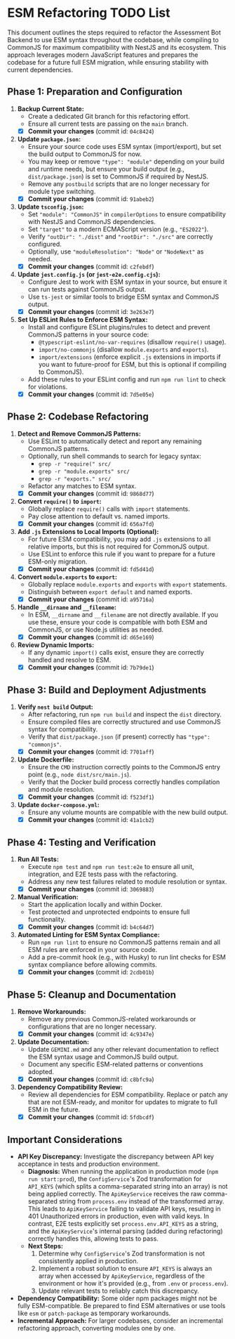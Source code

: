 # ESM Refactoring TODO List

This document outlines the steps required to refactor the Assessment Bot Backend to use ESM syntax throughout the codebase, while compiling to CommonJS for maximum compatibility with NestJS and its ecosystem. This approach leverages modern JavaScript features and prepares the codebase for a future full ESM migration, while ensuring stability with current dependencies.

## Phase 1: Preparation and Configuration

1. **Backup Current State:**
   - Create a dedicated Git branch for this refactoring effort.
   - Ensure all current tests are passing on the `main` branch.
   - [x] **Commit your changes** (commit id: `04c8424`)

2. **Update `package.json`:**
   - Ensure your source code uses ESM syntax (import/export), but set the build output to CommonJS for now.
   - You may keep or remove `"type": "module"` depending on your build and runtime needs, but ensure your build output (e.g., `dist/package.json`) is set to CommonJS if required by NestJS.
   - Remove any `postbuild` scripts that are no longer necessary for module type switching.
   - [x] **Commit your changes** (commit id: `91abeb2`)

3. **Update `tsconfig.json`:**
   - Set `"module": "CommonJS"` in `compilerOptions` to ensure compatibility with NestJS and CommonJS dependencies.
   - Set `"target"` to a modern ECMAScript version (e.g., `"ES2022"`).
   - Verify `"outDir": "./dist"` and `"rootDir": "./src"` are correctly configured.
   - Optionally, use `"moduleResolution": "Node"` or `"NodeNext"` as needed.
   - [x] **Commit your changes** (commit id: `c2febdf`)

4. **Update `jest.config.js` (or `jest-e2e.config.cjs`):**
   - Configure Jest to work with ESM syntax in your source, but ensure it can run tests against CommonJS output.
   - Use `ts-jest` or similar tools to bridge ESM syntax and CommonJS output.
   - [x] **Commit your changes** (commit id: `3e263e7`)

5. **Set Up ESLint Rules to Enforce ESM Syntax:**
   - Install and configure ESLint plugins/rules to detect and prevent CommonJS patterns in your source code:
     - `@typescript-eslint/no-var-requires` (disallow `require()` usage).
     - `import/no-commonjs` (disallow `module.exports` and `exports`).
     - `import/extensions` (enforce explicit `.js` extensions in imports if you want to future-proof for ESM, but this is optional if compiling to CommonJS).
   - Add these rules to your ESLint config and run `npm run lint` to check for violations.
   - [x] **Commit your changes** (commit id: `7d5e05e`)

## Phase 2: Codebase Refactoring

1. **Detect and Remove CommonJS Patterns:**
   - Use ESLint to automatically detect and report any remaining CommonJS patterns.
   - Optionally, run shell commands to search for legacy syntax:
     - `grep -r "require(" src/`
     - `grep -r "module.exports" src/`
     - `grep -r "exports." src/`
   - Refactor any matches to ESM syntax.
   - [x] **Commit your changes** (commit id: `9868d77`)

2. **Convert `require()` to `import`:**
   - Globally replace `require()` calls with `import` statements.
   - Pay close attention to default vs. named imports.
   - [x] **Commit your changes** (commit id: `656a7fd`)

3. **Add `.js` Extensions to Local Imports (Optional):**
   - For future ESM compatibility, you may add `.js` extensions to all relative imports, but this is not required for CommonJS output.
   - Use ESLint to enforce this rule if you want to prepare for a future ESM-only migration.
   - [x] **Commit your changes** (commit id: `fd5d41d`)

4. **Convert `module.exports` to `export`:**
   - Globally replace `module.exports` and `exports` with `export` statements.
   - Distinguish between `export default` and named exports.
   - [x] **Commit your changes** (commit id: `a95716a`)

5. **Handle `__dirname` and `__filename`:**
   - In ESM, `__dirname` and `__filename` are not directly available. If you use these, ensure your code is compatible with both ESM and CommonJS, or use Node.js utilities as needed.
   - [x] **Commit your changes** (commit id: `d65e169`)

6. **Review Dynamic Imports:**
   - If any dynamic `import()` calls exist, ensure they are correctly handled and resolve to ESM.
   - [x] **Commit your changes** (commit id: `7b79de1`)

## Phase 3: Build and Deployment Adjustments

1. **Verify `nest build` Output:**
   - After refactoring, run `npm run build` and inspect the `dist` directory.
   - Ensure compiled files are correctly structured and use CommonJS syntax for compatibility.
   - Verify that `dist/package.json` (if present) correctly has `"type": "commonjs"`.
   - [x] **Commit your changes** (commit id: `7701aff`)

2. **Update Dockerfile:**
   - Ensure the `CMD` instruction correctly points to the CommonJS entry point (e.g., `node dist/src/main.js`).
   - Verify that the Docker build process correctly handles compilation and module resolution.
   - [x] **Commit your changes** (commit id: `f523df1`)

3. **Update `docker-compose.yml`:**
   - Ensure any volume mounts are compatible with the new build output.
   - [x] **Commit your changes** (commit id: `41a1cb2`)

## Phase 4: Testing and Verification

1. **Run All Tests:**
   - Execute `npm test` and `npm run test:e2e` to ensure all unit, integration, and E2E tests pass with the refactoring.
   - Address any new test failures related to module resolution or syntax.
   - [x] **Commit your changes** (commit id: `3069883`)

2. **Manual Verification:**
   - Start the application locally and within Docker.
   - Test protected and unprotected endpoints to ensure full functionality.
   - [x] **Commit your changes** (commit id: `b4c64d7`)

3. **Automated Linting for ESM Syntax Compliance:**
   - Run `npm run lint` to ensure no CommonJS patterns remain and all ESM rules are enforced in your source code.
   - Add a pre-commit hook (e.g., with Husky) to run lint checks for ESM syntax compliance before allowing commits.
   - [x] **Commit your changes** (commit id: `2cdb01b`)

## Phase 5: Cleanup and Documentation

1. **Remove Workarounds:**
   - Remove any previous CommonJS-related workarounds or configurations that are no longer necessary.
   - [x] **Commit your changes** (commit id: `4c9347e`)

2. **Update Documentation:**
   - Update `GEMINI.md` and any other relevant documentation to reflect the ESM syntax usage and CommonJS build output.
   - Document any specific ESM-related patterns or conventions adopted.
   - [x] **Commit your changes** (commit id: `c8bfc9a`)

3. **Dependency Compatibility Review:**
   - Review all dependencies for ESM compatibility. Replace or patch any that are not ESM-ready, and monitor for updates to migrate to full ESM in the future.
   - [x] **Commit your changes** (commit id: `5fdbcdf`)

## Important Considerations

- **API Key Discrepancy:** Investigate the discrepancy between API key acceptance in tests and production environment.
  - **Diagnosis:** When running the application in production mode (`npm run start:prod`), the `ConfigService`'s Zod transformation for `API_KEYS` (which splits a comma-separated string into an array) is not being applied correctly. The `ApiKeyService` receives the raw comma-separated string from `process.env` instead of the transformed array. This leads to `ApiKeyService` failing to validate API keys, resulting in 401 Unauthorized errors in production, even with valid keys. In contrast, E2E tests explicitly set `process.env.API_KEYS` as a string, and the `ApiKeyService`'s internal parsing (added during refactoring) correctly handles this, allowing tests to pass.
  - **Next Steps:**
    1. Determine why `ConfigService`'s Zod transformation is not consistently applied in production.
    2. Implement a robust solution to ensure `API_KEYS` is always an array when accessed by `ApiKeyService`, regardless of the environment or how it's provided (e.g., from `.env` or `process.env`).
    3. Update relevant tests to reliably catch this discrepancy.
- **Dependency Compatibility:** Some older npm packages might not be fully ESM-compatible. Be prepared to find ESM alternatives or use tools like `esm` or `patch-package` as temporary workarounds.
- **Incremental Approach:** For larger codebases, consider an incremental refactoring approach, converting modules one by one.
